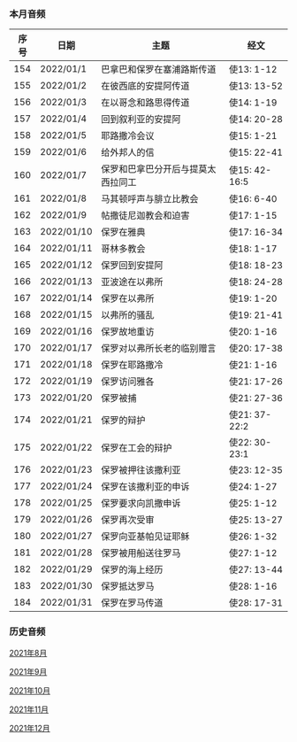 
### 本月音频

|序号|日期|主题|经文|
|---|----|---|---|
|154|2022/01/1|巴拿巴和保罗在塞浦路斯传道|使13: 1-12|
|155|2022/01/2|在彼西底的安提阿传道|使13: 13-52|
|156|2022/01/3|在以哥念和路思得传道|使14: 1-19|
|157|2022/01/4|回到叙利亚的安提阿|使14: 20-28|
|158|2022/01/5|耶路撒冷会议|使15: 1-21|
|159|2022/01/6|给外邦人的信|使15: 22-41|
|160|2022/01/7|保罗和巴拿巴分开后与提莫太西拉同工|使15: 42- 16:5|
|161|2022/01/8|马其顿呼声与腓立比教会|使16: 6-40|
|162|2022/01/9|帖撒徒尼迦教会和迫害|使17: 1-15|
|163|2022/01/10|保罗在雅典|使17: 16-34|
|164|2022/01/11|哥林多教会|使18: 1-17|
|165|2022/01/12|保罗回到安提阿|使18: 18-23|
|166|2022/01/13|亚波途在以弗所|使18: 24-28|
|167|2022/01/14|保罗在以弗所|使19: 1-20|
|168|2022/01/15|以弗所的骚乱|使19: 21-41|
|169|2022/01/16|保罗故地重访|使20: 1-16|
|170|2022/01/17|保罗对以弗所长老的临别赠言|使20: 17-38|
|171|2022/01/18|保罗在耶路撒冷|使21: 1-16|
|172|2022/01/19|保罗访问雅各|使21: 17-26|
|173|2022/01/20|保罗被捕|使21: 27-36|
|174|2022/01/21|保罗的辩护|使21: 37- 22:2|
|175|2022/01/22|保罗在工会的辩护|使22: 30- 23:1|
|176|2022/01/23|保罗被押往该撒利亚|使23: 12-35|
|177|2022/01/24|保罗在该撒利亚的申诉|使24: 1-27|
|178|2022/01/25|保罗要求向凯撒申诉|使25: 1-12|
|179|2022/01/26|保罗再次受审|使25: 13-27|
|180|2022/01/27|保罗向亚基帕见证耶稣|使26: 1-32|
|181|2022/01/28|保罗被用船送往罗马|使27: 1-12|
|182|2022/01/29|保罗的海上经历|使27: 13-44|
|183|2022/01/30|保罗抵达罗马|使28: 1-16|
|184|2022/01/31|保罗在罗马传道|使28: 17-31|

### 历史音频

[2021年8月](202108)

[2021年9月](202109)

[2021年10月](202110)

[2021年11月](202111)

[2021年12月](202112)
